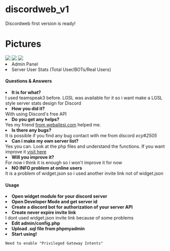 # discordweb_v1

Discordweb first version is ready!
# Pictures
<img src=https://webailesi.com/upload/cdn/16/5ef3c800aeb87_screenshot_1.png>

<img src=https://webailesi.com/upload/cdn/16/5ef3c8022b166_screenshot_4.png>

<img src=https://webailesi.com/upload/cdn/16/5ef3c8010a759_screenshot_3.png>

<li>Admin Panel</li>

<li>Server User Stats (Total User/BOTs/Real Users)</li>


<h4>Questions & Answers</h4>
     <li><strong>It is for what?</strong></li> I used teamspeak3 before. LGSL was available for it so i want make a LGSL style server stats design for Discord
    <li><strong>How you did it?</strong></li> With using Discord's free API
        <li><strong>Do you get any helps?</strong></li> Yes my friend <a href="https://webailesi.com/uye-ferudun-3">from webailesi.com</a> helped me.
                <li><strong>Is there any bugs?</strong></li> It is possible if you find any bug contact with me from discord <i>ecy#2505</i>
                <li><strong>Can i make my own server list?</strong></li> Yes you can. Look at the php files and understand the functions. If you want improve it <a href="https://discord.com/developers/docs/intro" target="_blank">visit here</a>
                <li><strong>Will you improve it?</strong></li> For now i think it is enough so i won't improve it for now
                <li><strong>NO INFO problem at online users</strong></li> It is a problem of widget.json so i used another invite link not of widget.json
                     <h4>Usage</h4>
     <li><strong>Open widget module for your discord server</strong></li>
    <li><strong>Open Developer Mode and get server id</strong></li>
        <li><strong>Create a discord bot for authorization of your server API</strong></li>
                <li><strong>Create never expire invite link</strong></li> I dont used widget.json invite link because of some problems
                <li><strong>Edit admin/config.php</strong></li>
                <li><strong>Upload .sql file from phpmyadmin</strong></li>
                <li><strong>Start using!</strong></li>
    </center>
    
    Need to enable "Privileged Gateway Intents"
